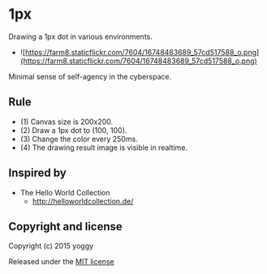 1px
====
Drawing a 1px dot in various environments.

* ![https://farm8.staticflickr.com/7604/16748483689_57cd517588_o.png](https://farm8.staticflickr.com/7604/16748483689_57cd517588_o.png)

Minimal sense of self-agency in the cyberspace.

Rule
----
* (1) Canvas size is 200x200.
* (2) Draw a 1px dot to (100, 100).
* (3) Change the color every 250ms.
* (4) The drawing result image is visible in realtime.


Inspired by
--
* The Hello World Collection
  * http://helloworldcollection.de/

Copyright and license
----
Copyright (c) 2015 yoggy

Released under the [MIT license](LICENSE.txt)

